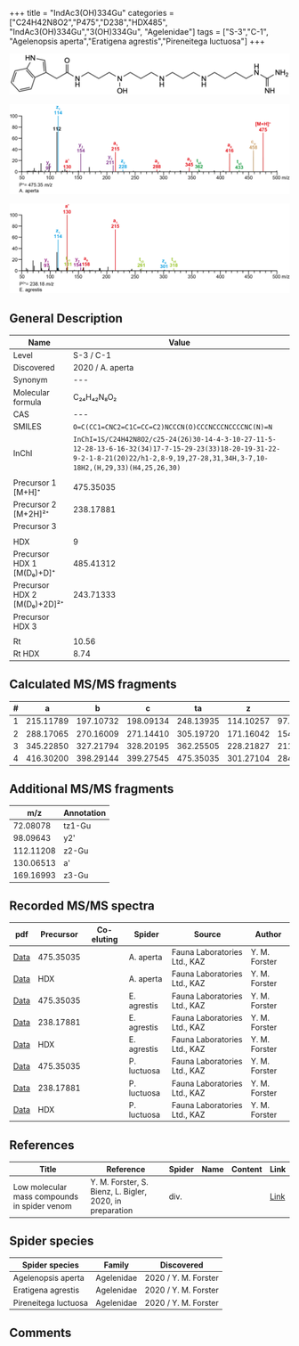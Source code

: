 +++
title = "IndAc3(OH)334Gu"
categories = ["C24H42N8O2","P475","D238","HDX485",
"IndAc3(OH)334Gu","3(OH)334Gu",
"Agelenidae"]
tags = ["S-3","C-1",
"Agelenopsis aperta","Eratigena agrestis","Pireneitega luctuosa"]
+++

![](/img/IndAc3(OH)334Gu.png)

![](/img_MSMS/475_IndAc3(OH)334Gu_Aa.png?classes=border)

![](/img_MSMS/475_IndAc3(OH)334Gu_Ea_2.png?classes=border)

## General Description

| Name                        | Value            |
|-----------------------------|------------------|
| Level                       | S-3 / C-1               |
| Discovered                  | 2020 / A. aperta |
| Synonym                     | ---              |
| Molecular formula           | C₂₄H₄₂N₈O₂       |
| CAS                         | ---              |
| SMILES | `O=C(CC1=CNC2=C1C=CC=C2)NCCCN(O)CCCNCCCNCCCCNC(N)=N`  |
| InChI  | `InChI=1S/C24H42N8O2/c25-24(26)30-14-4-3-10-27-11-5-12-28-13-6-16-32(34)17-7-15-29-23(33)18-20-19-31-22-9-2-1-8-21(20)22/h1-2,8-9,19,27-28,31,34H,3-7,10-18H2,(H,29,33)(H4,25,26,30)`  |
|                             |                  |
| Precursor 1 [M+H]⁺          | 475.35035        |
| Precursor 2 [M+2H]²⁺        | 238.17881        |
| Precursor 3                 |                  |
|                             |                  |
| HDX                         | 9                |
| Precursor HDX 1 [M(D₉)+D]⁺   | 485.41312        |
| Precursor HDX 2 [M(D₉)+2D]²⁺ | 243.71333        |
| Precursor HDX 3             |                  |
|                             |                  |
| Rt                          | 10.56            |
| Rt HDX                      | 8.74             |

## Calculated MS/MS fragments

| # | a         | b         | c         | ta        | z         | y         | tz        |
|---|-----------|-----------|-----------|-----------|-----------|-----------|-----------|
| 1 | 215.11789 | 197.10732 | 198.09134 | 248.13935 | 114.10257 | 97.07602 | 131.12912 |
| 2 | 288.17065 | 270.16009 | 271.14410 | 305.19720 | 171.16042 | 154.13387 | 188.18697 |
| 3 | 345.22850 | 327.21794 | 328.20195 | 362.25505 | 228.21827 | 211.19172 | 261.23974 |
| 4 | 416.30200 | 398.29144 | 399.27545 | 475.35035 | 301.27104 | 284.24449 | 318.29759 |

## Additional MS/MS fragments

| m/z       | Annotation |
|-----------|------------|
| 72.08078  | tz1-Gu     |
| 98.09643  | y2'        |
| 112.11208 | z2-Gu      |
| 130.06513 | a'         |
| 169.16993 | z3-Gu      |

## Recorded MS/MS spectra

| pdf                                                  | Precursor | Co-eluting | Spider    | Source                       | Author        |
|------------------------------------------------------|-----------|------------|-----------|------------------------------|---------------|
| [Data](/pdf/A-aperta/475_IndAc3(OH)334Gu_Aa.pdf)     | 475.35035 |            | A. aperta | Fauna Laboratories Ltd., KAZ | Y. M. Forster |
| [Data](/pdf/A-aperta/475_IndAc3(OH)334Gu_Aa_HDX.pdf) | HDX       |            | A. aperta | Fauna Laboratories Ltd., KAZ | Y. M. Forster |
| [Data](/pdf/E-agrestis/475_IndAc3(OH)334Gu_Ea.pdf) | 475.35035 |            | E. agrestis | Fauna Laboratories Ltd., KAZ | Y. M. Forster |
| [Data](/pdf/E-agrestis/475_IndAc3(OH)334Gu_Ea_2.pdf) | 238.17881 |            | E. agrestis | Fauna Laboratories Ltd., KAZ | Y. M. Forster |
| [Data](/pdf/E-agrestis/475_IndAc3(OH)334Gu_Ea_HDX.pdf) | HDX |            | E. agrestis | Fauna Laboratories Ltd., KAZ | Y. M. Forster |
| [Data](/pdf/P-luctuosa/475_IndAc3(OH)334Gu_Pl.pdf) | 475.35035 |           | P. luctuosa | Fauna Laboratories Ltd., KAZ | Y. M. Forster |
| [Data](/pdf/P-luctuosa/475_IndAc3(OH)334Gu_Pl_2.pdf) | 238.17881 |           | P. luctuosa | Fauna Laboratories Ltd., KAZ | Y. M. Forster |
| [Data](/pdf/P-luctuosa/475_IndAc3(OH)334Gu_Pl_HDX.pdf) | HDX |           | P. luctuosa | Fauna Laboratories Ltd., KAZ | Y. M. Forster |

## References

| Title     | Reference   | Spider    | Name   | Content  | Link |
|-----------|-------------|-----------|--------|----------|-----|
| Low molecular mass compounds in spider venom      | Y. M. Forster, S. Bienz, L. Bigler, 2020, in preparation          | div.       |   |   | [Link](unknown) |

## Spider species

| Spider species     | Family     | Discovered           |
|--------------------|------------|----------------------|
| Agelenopsis aperta | Agelenidae | 2020 / Y. M. Forster |
| Eratigena agrestis | Agelenidae | 2020 / Y. M. Forster |
| Pireneitega luctuosa | Agelenidae | 2020 / Y. M. Forster |

## Comments